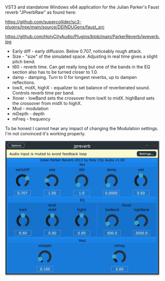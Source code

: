 VST3 and standalone Windows x64 application for the Julian Parker's Faust reverb "JPverbRaw" as found here:

https://github.com/supercollider/sc3-plugins/tree/main/source/DEINDUGens/faust_src

https://github.com/HolyCityAudio/Plugins/blob/main/ParkerReverb/jpreverb.jpg

* Early diff - early diffusion.  Below 0.707, noticeably rough attack.
* Size - "size" of the simulated space.  Adjusting in real time gives a slight pitch bend.
* t60 - reverb time.  Can get really long but one of the bands in the EQ section also has to be turned closer to 1.0.
* damp - damping.  Turn to 0 for longest reverbs, up to dampen reflections.
* lowX, midX, highX - equalizer to set balance of reverberated sound.  Controls reverb time per band.
* Xover - lowBand sets the crossover from lowX to midX.  highBand sets the crossover from midX to highX.
* Mod - modulation
* mDepth - depth
* mFreq - frequency

To be honest I cannot hear any impact of changing the Modulation settings.  I'm not convinced it's working properly.


![alt text](https://github.com/HolyCityAudio/Plugins/blob/main/ParkerReverb/jpreverb.jpg?raw=true)

